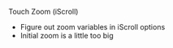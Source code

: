 Touch Zoom (iScroll)
  - Figure out zoom variables in iScroll options
  - Initial zoom is a little too big